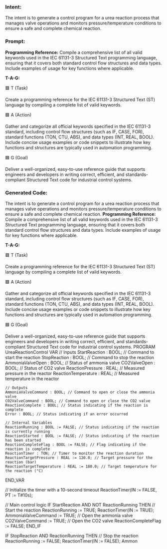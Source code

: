 ### Intent:
The intent is to generate a control program for a urea reaction process that manages valve operations and monitors pressure/temperature conditions to ensure a safe and complete chemical reaction.

### Prompt:
**Programming Reference:**
Compile a comprehensive list of all valid keywords used in the IEC 61131-3 Structured Text programming language, ensuring that it covers both standard control flow structures and data types. Include examples of usage for key functions where applicable.

**T-A-G:**

🟥 T (Task)

Create a programming reference for the IEC 61131-3 Structured Text (ST) language by compiling a complete list of valid keywords.

🟩 A (Action)

Gather and categorize all official keywords specified in the IEC 61131-3 standard, including control flow structures (such as IF, CASE, FOR), standard functions (TON, CTU, ABS), and data types (INT, REAL, BOOL). Include concise usage examples or code snippets to illustrate how key functions and structures are typically used in automation programming.

🟦 G (Goal)

Deliver a well-organized, easy-to-use reference guide that supports engineers and developers in writing correct, efficient, and standards-compliant Structured Text code for industrial control systems.

### Generated Code:
The intent is to generate a control program for a urea reaction process that manages valve operations and monitors pressure/temperature conditions to ensure a safe and complete chemical reaction.
**Programming Reference:**
Compile a comprehensive list of all valid keywords used in the IEC 61131-3 Structured Text programming language, ensuring that it covers both standard control flow structures and data types. Include examples of usage for key functions where applicable.

**T-A-G:**

🟥 T (Task)

Create a programming reference for the IEC 61131-3 Structured Text (ST) language by compiling a complete list of valid keywords.

🟩 A (Action)

Gather and categorize all official keywords specified in the IEC 61131-3 standard, including control flow structures (such as IF, CASE, FOR), standard functions (TON, CTU, ABS), and data types (INT, REAL, BOOL). Include concise usage examples or code snippets to illustrate how key functions and structures are typically used in automation programming.

🟦 G (Goal)

Deliver a well-organized, easy-to-use reference guide that supports engineers and developers in writing correct, efficient, and standards-compliant Structured Text code for industrial control systems.
PROGRAM UreaReactionControl
VAR
    // Inputs
    StartReaction : BOOL; // Command to start the reaction
    StopReaction : BOOL;  // Command to stop the reaction
    AmmoniaValveOpen : BOOL; // Status of ammonia valve
    CO2ValveOpen : BOOL; // Status of CO2 valve
    ReactionPressure : REAL; // Measured pressure in the reactor
    ReactionTemperature : REAL; // Measured temperature in the reactor

    // Outputs
    AmmoniaValveCommand : BOOL; // Command to open or close the ammonia valve
    CO2ValveCommand : BOOL; // Command to open or close the CO2 valve
    ReactionComplete : BOOL; // Status indicating if the reaction is complete
    Error : BOOL; // Status indicating if an error occurred

    // Internal Variables
    ReactionRunning : BOOL := FALSE; // Status indicating if the reaction is currently running
    ReactionStarted : BOOL := FALSE; // Status indicating if the reaction has been started
    ReactionCompleteFlag : BOOL := FALSE; // Flag indicating if the reaction is complete
    ReactionTimer : TON; // Timer to monitor the reaction duration
    ReactionTargetPressure : REAL := 120.0; // Target pressure for the reaction (bar)
    ReactionTargetTemperature : REAL := 180.0; // Target temperature for the reaction (°C)
END_VAR

// Initialize the timer with a 10-second timeout
ReactionTimer(IN := FALSE, PT := T#10s);

// Main control logic
IF StartReaction AND NOT ReactionRunning THEN
    // Start the reaction
    ReactionRunning := TRUE;
    ReactionTimer(IN := TRUE);
    AmmoniaValveCommand := TRUE; // Open the ammonia valve
    CO2ValveCommand := TRUE; // Open the CO2 valve
    ReactionCompleteFlag := FALSE;
END_IF

IF StopReaction AND ReactionRunning THEN
    // Stop the reaction
    ReactionRunning := FALSE;
    ReactionTimer(IN := FALSE);
    Ammon
